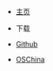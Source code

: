 - <a href="../" >主页</a>

- 下载
 - [Github](https://github.com/xuxueli/xxl-excel/releases)
 - [OSChina](http://git.oschina.net/xuxueli0323/xxl-excel/releases)
